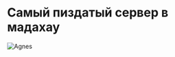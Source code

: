 # Самый пиздатый сервер в мадахау
![Agnes](https://i.pinimg.com/736x/4c/0f/a6/4c0fa686a849947746b5c1a06720c9ab.jpg)
